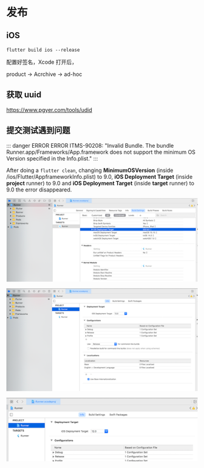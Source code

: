 # 发布

## iOS

```
flutter build ios --release
```



配置好签名，Xcode 打开后，

product  -> Acrchive -> ad-hoc



## 获取 uuid

https://www.pgyer.com/tools/udid



## 提交测试遇到问题

::: danger ERROR
ERROR ITMS-90208: "Invalid Bundle. The bundle Runner.app/Frameworks/App.framework does not support the minimum OS Version specified in the Info.plist."
:::

After doing a `flutter clean`, changing **MinimumOSVersion** (inside /ios/Flutter/AppframeworkInfo.plist) to 9.0, **iOS Deployment Target** (inside **project** runner) to 9.0 and **iOS Deployment Target** (inside **target** runner) to 9.0 the error disappeared.



![修改一](./img/target-1.png)

![修改二](./img/target-2.png)

![修改三](./img/target-3.png)
